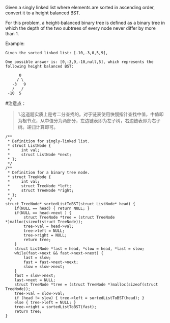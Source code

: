 Given a singly linked list where elements are sorted in ascending order, convert it to a height balanced BST.

For this problem, a height-balanced binary tree is defined as a binary tree in which the depth of the two subtrees of every node never differ by more than 1.

Example: 

	Given the sorted linked list: [-10,-3,0,5,9],
	
	One possible answer is: [0,-3,9,-10,null,5], which represents the following height balanced BST:
	
	      0
	     / \
	   -3   9
	   /   /
	 -10  5


#注意点：
>1.这道题实质上是考二分查找的。对于链表使用快慢指针查找中值，中值即为根节点，从中值分为两部分，左边链表即为左子树，右边链表即为右子树。递归计算即可。


	/**
	 * Definition for singly-linked list.
	 * struct ListNode {
	 *     int val;
	 *     struct ListNode *next;
	 * };
	 */
	/**
	 * Definition for a binary tree node.
	 * struct TreeNode {
	 *     int val;
	 *     struct TreeNode *left;
	 *     struct TreeNode *right;
	 * };
	 */
	struct TreeNode* sortedListToBST(struct ListNode* head) {
	    if(NULL == head) { return NULL; }
	    if(NULL == head->next ) {
	        struct TreeNode *tree = (struct TreeNode *)malloc(sizeof(struct TreeNode));
	        tree->val = head->val;
	        tree->left = NULL;
	        tree->right = NULL;
	        return tree;
	    }
	    struct ListNode *fast = head, *slow = head, *last = slow;
	    while(fast->next && fast->next->next) {
	        last = slow;
	        fast = fast->next->next;
	        slow = slow->next;
	    }
	    fast = slow->next;
	    last->next = NULL;
	    struct TreeNode *tree = (struct TreeNode *)malloc(sizeof(struct TreeNode));
	    tree->val = slow->val;
	    if (head != slow) { tree->left = sortedListToBST(head); }
	    else { tree->left = NULL; }
	    tree->right = sortedListToBST(fast);
	    return tree;
	}